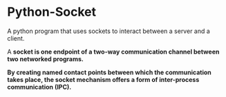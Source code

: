# Python-Socket
A python program that uses sockets to interact between a server and a client.

A <strong>socket</socket> is one endpoint of a two-way communication channel between two networked programs. 

By creating named contact points between which the communication takes place, the socket mechanism offers a form of inter-process communication (IPC).
